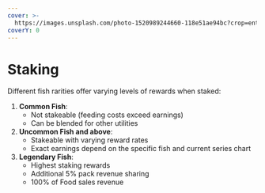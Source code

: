 ```yaml
---
cover: >-
  https://images.unsplash.com/photo-1520989244660-118e51ae94bc?crop=entropy&cs=srgb&fm=jpg&ixid=M3wxOTcwMjR8MHwxfHNlYXJjaHwxfHxmaXNoJTIwaG9tZXxlbnwwfHx8fDE3MTkxNzE4MzV8MA&ixlib=rb-4.0.3&q=85
coverY: 0
---
```


# Staking

Different fish rarities offer varying levels of rewards when staked:

1. **Common Fish**:
   * Not stakeable (feeding costs exceed earnings)
   * Can be blended for other utilities
2. **Uncommon Fish and above**:
   * Stakeable with varying reward rates
   * Exact earnings depend on the specific fish and current series chart
3. **Legendary Fish**:
   * Highest staking rewards
   * Additional 5% pack revenue sharing
   * 100% of Food sales revenue
